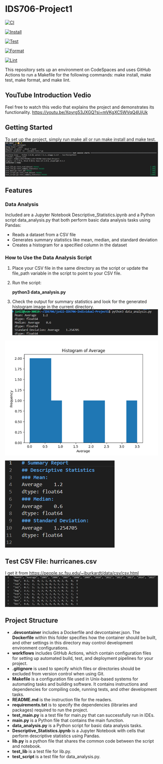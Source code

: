 # IDS706-Project1
[![CI](https://github.com/Jingzhi-cyber/jz422-IDS706-Individual-Project1/actions/workflows/cicd.yml/badge.svg)](https://github.com/Jingzhi-cyber/jz422-IDS706-Individual-Project1/actions/workflows/cicd.yml)

[![Install](https://github.com/Jingzhi-cyber/jz422-IDS706-Individual-Project1/actions/workflows/install.yml/badge.svg)](https://github.com/Jingzhi-cyber/jz422-IDS706-Individual-Project1/actions/workflows/install.yml)

[![Test](https://github.com/Jingzhi-cyber/jz422-IDS706-Individual-Project1/actions/workflows/lint.yml/badge.svg)](https://github.com/Jingzhi-cyber/jz422-IDS706-Individual-Project1/actions/workflows/lint.yml)

[![Format](https://github.com/Jingzhi-cyber/jz422-IDS706-Individual-Project1/actions/workflows/format.yml/badge.svg)](https://github.com/Jingzhi-cyber/jz422-IDS706-Individual-Project1/actions/workflows/format.yml)

[![Lint](https://github.com/Jingzhi-cyber/jz422-IDS706-Individual-Project1/actions/workflows/test.yml/badge.svg)](https://github.com/Jingzhi-cyber/jz422-IDS706-Individual-Project1/actions/workflows/test.yml)


This repository sets up an environment on CodeSpaces and uses GitHub Actions to run a Makefile for the following commands: make install, make test, make format, and make lint.

## YouTube Introduction Vedio
Feel free to watch this vedio that explains the project and demonstrates its functionality.
<https://youtu.be/Xpyrg53JXGQ?si=mVKgXC5WVqQ4UjUk>

## Getting Started
To set up the project, simply run make all or run make install and make test.
![Alt text](image_make.png)

## Features
### Data Analysis
Included are a Jupyter Notebook Descriptive_Statistics.ipynb and a Python script data_analysis.py that both perform basic data analysis tasks using Pandas:

- Reads a dataset from a CSV file
- Generates summary statistics like mean, median, and standard deviation
- Creates a histogram for a specified column in the dataset

### How to Use the Data Analysis Script
1. Place your CSV file in the same directory as the script or update the file_path variable in the script to point to your CSV file.
2. Run the script:

    **python3 data_analysis.py**

3. Check the output for summary statistics and look for the generated histogram image in the current directory.
![Alt text](image_terminal.png)

![Alt text](Average_histogram.png)

![Alt text](image_report.png)

## Test CSV File: hurricanes.csv

I get it from <https://people.sc.fsu.edu/~jburkardt/data/csv/csv.html>
![Alt text](image_csv.png)

## Project Structure
- **.devcontainer** includes a Dockerfile and devcontainer.json. The **Dockerfile** within this folder specifies how the container should be built, and other settings in this directory may control development environment configurations.
- **workflows** includes GitHub Actions, which contain configuration files for setting up automated build, test, and deployment pipelines for your project.
- **.gitignore** is used to specify which files or directories should be excluded from version control when using Git.
- **Makefile** is a configuration file used in Unix-based systems for automating tasks and building software. It contains instructions and dependencies for compiling code, running tests, and other development tasks.
- **README.md** is the instruction file for the readers.
- **requirements.txt** is to specify the dependencies (libraries and packages) required to run the project.
- **test_main.py** is a test file for main.py that can successfully run in IDEs.
- **main.py** is a Python file that contains the main function.
- **data_analysis.py** is a Python script for basic data analysis tasks.
- **Descriptive_Statistics.ipynb** is a Jupyter Notebook with cells that perform descriptive statistics using Pandas.
- **lib.py** is a python file that shares the common code between the script and notebook.
- **test_lib** is a test file for lib.py.
- **test_script** is a test file for data_analysis.py.



